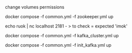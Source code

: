change volumes permissions

docker compose -f common.yml -f zookeeper.yml up

echo ruok | nc localhost 2181 - > to check = expected 'imok'

docker compose -f common.yml -f kafka_cluster.yml up

docker compose -f common.yml -f init_kafka.yml up
